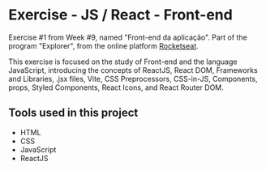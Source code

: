 # Exercise - JS / React - Front-end

Exercise #1 from Week #9, named "Front-end da aplicação". Part of the program "Explorer", from the online platform [Rocketseat](https://rocketseat.com.br/).

This exercise is focused on the study of Front-end and the language JavaScript,
introducing the concepts of ReactJS, React DOM, Frameworks and Libraries, .jsx files, Vite, CSS Preprocessors, CSS-in-JS, 
Components, props, Styled Components, React Icons, and React Router DOM.


## Tools used in this project

- HTML
- CSS
- JavaScript
- ReactJS
